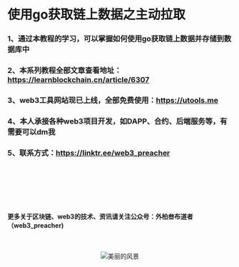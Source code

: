 # 使用go获取链上数据之主动拉取

### 1、通过本教程的学习，可以掌握如何使用go获取链上数据并存储到数据库中
### 2、本系列教程全部文章查看地址：https://learnblockchain.cn/article/6307
### 3、web3工具网站现已上线，全部免费使用：https://utools.me
### 4、本人承接各种web3项目开发，如DAPP、合约、后端服务等，有需要可以dm我
### 5、联系方式：https://linktr.ee/web3_preacher
<br><br><br><br><br>

#### 更多关于区块链、web3的技术、资讯请关注公众号：外柏叁布道者（web3_preacher)

<br>
<p align="center">
  <img src="https://raw.githubusercontent.com/rao261488647/go-contract-demo/main/web3_preacher.jpg" alt="美丽的风景">
</p>
